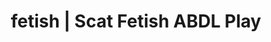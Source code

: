 ---
categories:
- Gender-Fluid
- Self-Pleasure
- Sapphic Desires
- Vintage Boudoir
- Immersive Erotica
image: /assets/images/1747714124751.jpg
layout: post
schema:
  description: Premium adult content featuring ABDL Play, Scat Fetish. High-quality
    images with sensual themes.
  keywords:
  - ABDL Play
  - POV Erotica
  - Ethical Porn
  - Latex Fetish
  - Shibari
  - E-Girl Erotica
  - Scat Fetish
  name: 1747714124751 | ABDL Play Scat Fetish
  type: VisualArtwork
seo:
  description: Featured content with exclusive Scat Fetish, ABDL Play. HD images available.
  keywords: Scat Fetish, ABDL Play
  og_image: /assets/images/1747714124751.jpg
  schema_type: VisualArtwork
tags:
- '#fetish'
- ABDL Play
- Scat Fetish
title: fetish | Scat Fetish ABDL Play
---